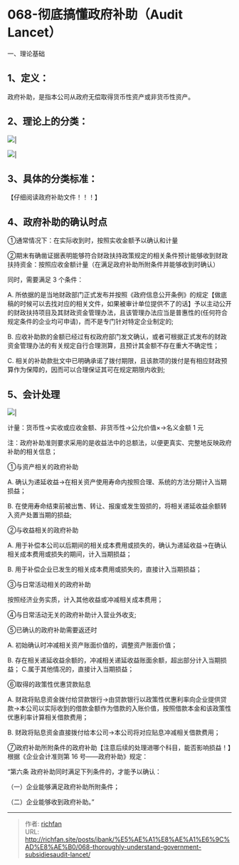 # 068-彻底搞懂政府补助（Audit Lancet）

一、理论基础

## 1、定义：

政府补助，是指本公司从政府无偿取得货币性资产或非货币性资产。

## 2、理论上的分类：

![](https://img.richfan.site/obsidian/IPO/068-彻底搞懂政府补助（Audit-Lancet）_1.webp)|

![](https://img.richfan.site/obsidian/IPO/068-彻底搞懂政府补助（Audit-Lancet）_2.webp)|

## 3、具体的分类标准：

【仔细阅读政府补助文件！！！】

## 4、政府补助的确认时点

①通常情况下：在实际收到时，按照实收金额予以确认和计量

②期末有确凿证据表明能够符合财政扶持政策规定的相关条件预计能够收到财政扶持资金：按照应收金额计量（在满足政府补助所附条件并能够收到时确认）

同时，需要满足 3 个条件：

A. 所依据的是当地财政部门正式发布并按照《政府信息公开条例》的规定【做底稿的时候可以去找对应的相关文件，如果被审计单位提供不了的话】予以主动公开的财政扶持项目及其财政资金管理办法，且该管理办法应当是普惠性的(任何符合规定条件的企业均可申请)，而不是专门针对特定企业制定的;

B. 应收补助款的金额已经过有权政府部门发文确认，或者可根据正式发布的财政资金管理办法的有关规定自行合理测算，且预计其金额不存在重大不确定性；

C. 相关的补助款批文中已明确承诺了拨付期限，且该款项的拨付是有相应财政预算作为保障的，因而可以合理保证其可在规定期限内收到;

## 5、会计处理

![](https://img.richfan.site/obsidian/IPO/068-彻底搞懂政府补助（Audit-Lancet）_3.webp)|

计量：货币性→实收或应收金额、非货币性→公允价值×→名义金额 1 元

注：政府补助准则要求采用的是收益法中的总额法，以便更真实、完整地反映政府补助的相关信息；

①与资产相关的政府补助

A. 确认为递延收益→在相关资产使用寿命内按照合理、系统的方法分期计入当期损益；

B. 在使用寿命结束前被出售、转让、报废或发生毁损的，将相关递延收益余额转入资产处置当期的损益;

②与收益相关的政府补助

A. 用于补偿本公司以后期间的相关成本费用或损失的，确认为递延收益→在确认相关成本费用或损失的期间，计入当期损益；

B. 用于补偿企业已发生的相关成本费用或损失的，直接计入当期损益；

③与日常活动相关的政府补助

按照经济业务实质，计入其他收益或冲减相关成本费用；

④与日常活动无关的政府补助计入营业外收支;

⑤已确认的政府补助需要返还时

A. 初始确认时冲减相关资产账面价值的，调整资产账面价值；

B. 存在相关递延收益余额的，冲减相关递延收益账面余额，超出部分计入当期损益； C.属于其他情况的，直接计入当期损益；

⑥取得的政策性优惠贷款贴息

A. 财政将贴息资金拨付给贷款银行→由贷款银行以政策性优惠利率向企业提供贷款→本公司以实际收到的借款金额作为借款的入账价值，按照借款本金和该政策性优惠利率计算相关借款费用；

B. 财政将贴息资金直接拨付给本公司→本公司将对应贴息冲减相关借款费用；

⑦政府补助所附条件的政府补助【注意后续的处理进哪个科目，能否影响损益！】根据《企业会计准则第 16 号――政府补助》规定：

“第六条 政府补助同时满足下列条件的，才能予以确认：

（一）企业能够满足政府补助所附条件；

（二）企业能够收到政府补助。”

---

> 作者: [richfan](https://richfan.site/)  
> URL: http://richfan.site/posts/ibank/%E5%AE%A1%E8%AE%A1%E6%9C%AD%E8%AE%B0/068-thoroughly-understand-government-subsidiesaudit-lancet/  

